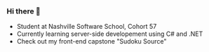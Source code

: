 ### Hi there 👋
- Student at Nashville Software School, Cohort 57
- Currently learning server-side developement using C# and .NET
- Check out my front-end capstone "Sudoku Source"

<!--
**evanm4183/evanm4183** is a ✨ _special_ ✨ repository because its `README.md` (this file) appears on your GitHub profile.

Here are some ideas to get you started:

- 🔭 I’m currently working on ...
- 🌱 I’m currently learning ...
- 👯 I’m looking to collaborate on ...
- 🤔 I’m looking for help with ...
- 💬 Ask me about ...
- 📫 How to reach me: ...
- 😄 Pronouns: ...
- ⚡ Fun fact: ...
-->

